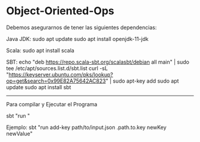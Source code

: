 # Object-Oriented-Ops

Debemos asegurarnos de tener las siguientes dependencias:

Java JDK:
   sudo apt update
   sudo apt install openjdk-11-jdk

Scala:
  sudo apt install scala

SBT:
  echo "deb https://repo.scala-sbt.org/scalasbt/debian all main" | sudo tee /etc/apt/sources.list.d/sbt.list
  curl -sL "https://keyserver.ubuntu.com/pks/lookup?op=get&search=0x99E82A75642AC823" | sudo apt-key add
  sudo apt update
  sudo apt install sbt

---------------------------------------------------------------------------------------------------------------

Para compilar y Ejecutar el Programa

sbt "run <operacion> <argumentos>"

Ejemplo: sbt "run add-key path/to/input.json .path.to.key newKey newValue"
